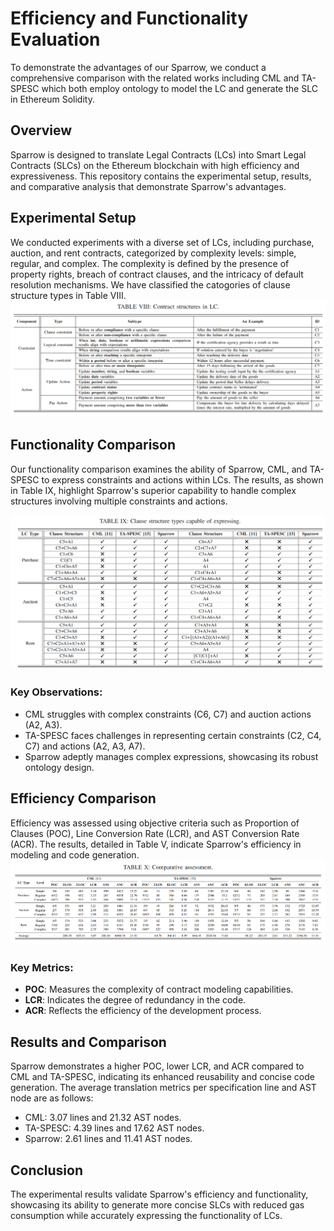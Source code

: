 # Efficiency and Functionality Evaluation

To demonstrate the advantages of our Sparrow, we conduct a comprehensive comparison with the related works including CML and TA-SPESC which both employ ontology to model the LC and generate the SLC in Ethereum Solidity. 

## Overview

Sparrow is designed to translate Legal Contracts (LCs) into Smart Legal Contracts (SLCs) on the Ethereum blockchain with high efficiency and expressiveness. This repository contains the experimental setup, results, and comparative analysis that demonstrate Sparrow's advantages.

## Experimental Setup

We conducted experiments with a diverse set of LCs, including purchase, auction, and rent contracts, categorized by complexity levels: simple, regular, and complex. The complexity is defined by the presence of property rights, breach of contract clauses, and the intricacy of default resolution mechanisms.
We have classified the catogories of clause structure types in Table VIII.
![Clause_structure_types](../picture/tableVIII.png)

## Functionality Comparison

Our functionality comparison examines the ability of Sparrow, CML, and TA-SPESC to express constraints and actions within LCs. The results, as shown in Table IX, highlight Sparrow's superior capability to handle complex structures involving multiple constraints and actions.

![Clause_structure_types](../picture/tableIX.png)

### Key Observations:
- CML struggles with complex constraints (C6, C7) and auction actions (A2, A3).
- TA-SPESC faces challenges in representing certain constraints (C2, C4, C7) and actions (A2, A3, A7).
- Sparrow adeptly manages complex expressions, showcasing its robust ontology design.

## Efficiency Comparison

Efficiency was assessed using objective criteria such as Proportion of Clauses (POC), Line Conversion Rate (LCR), and AST Conversion Rate (ACR). The results, detailed in Table V, indicate Sparrow's efficiency in modeling and code generation.
![Clause_structure_types](../picture/tableX.png)

### Key Metrics:
- **POC**: Measures the complexity of contract modeling capabilities.
- **LCR**: Indicates the degree of redundancy in the code.
- **ACR**: Reflects the efficiency of the development process.

## Results and Comparison

Sparrow demonstrates a higher POC, lower LCR, and ACR compared to CML and TA-SPESC, indicating its enhanced reusability and concise code generation. The average translation metrics per specification line and AST node are as follows:
- CML: 3.07 lines and 21.32 AST nodes.
- TA-SPESC: 4.39 lines and 17.62 AST nodes.
- Sparrow: 2.61 lines and 11.41 AST nodes.

## Conclusion

The experimental results validate Sparrow's efficiency and functionality, showcasing its ability to generate more concise SLCs with reduced gas consumption while accurately expressing the functionality of LCs.
